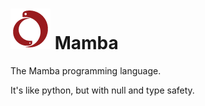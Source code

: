 # ![mamba logo](image/logo_tiny.png) Mamba

The Mamba programming language.

It's like python, but with null and type safety.